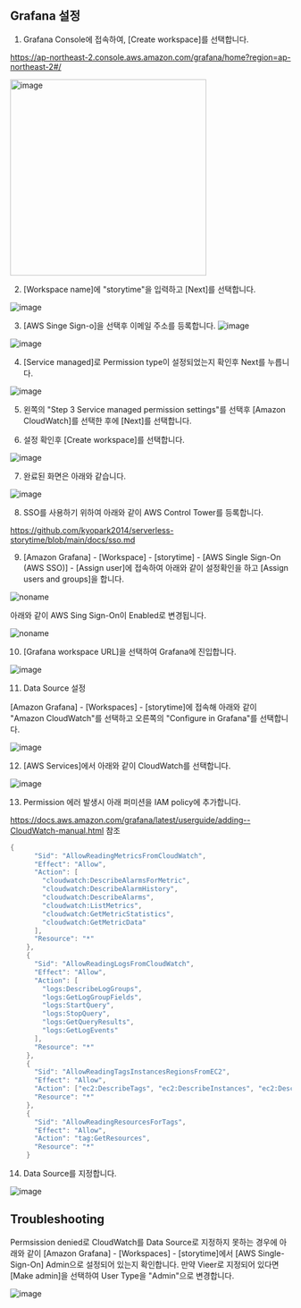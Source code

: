 ## Grafana 설정

1) Grafana Console에 접속하여, [Create workspace]를 선택합니다. 

https://ap-northeast-2.console.aws.amazon.com/grafana/home?region=ap-northeast-2#/

<img width="351" alt="image" src="https://user-images.githubusercontent.com/52392004/158274218-357fcbe4-5e05-4ac0-8e1e-90d7be0892db.png">

2) [Workspace name]에 "storytime"을 입력하고 [Next]를 선택합니다. 

![image](https://user-images.githubusercontent.com/52392004/158274423-ba56d7b9-7042-4f47-b1cf-b19e40cd9ed3.png)

3) [AWS Singe Sign-o]을 선택후 이메일 주소를 등록합니다. 
![image](https://user-images.githubusercontent.com/52392004/158274490-d7900722-e2e8-4d12-930e-e49dde347408.png)

![image](https://user-images.githubusercontent.com/52392004/158274868-364b1ff0-b7b2-4d33-b847-02ca56c6fcaa.png)

4) [Service managed]로 Permission type이 설정되었는지 확인후 Next를 누릅니다. 

![image](https://user-images.githubusercontent.com/52392004/158274798-903a5bb3-e8bc-4c43-a375-c42cf8b30fac.png)


5) 왼쪽의 "Step 3 Service managed permission settings"를 선택후 [Amazon CloudWatch]를 선택한 후에 [Next]를 선택합니다. 


6) 설정 확인후 [Create workspace]를 선택합니다. 

![image](https://user-images.githubusercontent.com/52392004/158275320-8cad380f-c07c-4831-8e0f-8e3382875b3d.png)

7) 완료된 화면은 아래와 같습니다. 

![image](https://user-images.githubusercontent.com/52392004/158275516-4067c020-9a4d-4083-b6cc-ef3801eb10ec.png)


8) SSO를 사용하기 위하여 아래와 같이 AWS Control Tower를 등록합니다. 

https://github.com/kyopark2014/serverless-storytime/blob/main/docs/sso.md

9) [Amazon Grafana] - [Workspace] - [storytime] - [AWS Single Sign-On (AWS SSO)] - [Assign user]에 접속하여 아래와 같이 설정확인을 하고 [Assign users and groups]을 합니다. 


![noname](https://user-images.githubusercontent.com/52392004/158282733-77db9353-156a-42a3-9cf2-a2fcbe2ebcdc.png)

아래와 같이 AWS Sing Sign-On이 Enabled로 변경됩니다.

![noname](https://user-images.githubusercontent.com/52392004/158282882-c3a4e621-1603-4a4d-97fa-8ec1b0dd55dd.png)

10) [Grafana workspace URL]을 선택하여 Grafana에 진입합니다. 

![image](https://user-images.githubusercontent.com/52392004/158276132-b7e33b04-945b-45d8-aeab-f461cae6b6ba.png)


11) Data Source 설정

[Amazon Grafana] - [Workspaces] - [storytime]에 접속해 아래와 같이 "Amazon CloudWatch"를 선택하고 오른쪽의 "Configure in Grafana"를 선택합니다. 

![image](https://user-images.githubusercontent.com/52392004/158291869-97dcc59b-9435-4b03-b3c1-71705adbdba5.png)

12) [AWS Services]에서 아래와 같이 CloudWatch를 선택합니다. 

![image](https://user-images.githubusercontent.com/52392004/158292340-a8f547ae-6f30-45d4-864d-c9c7ce67d107.png)

13) Permission 에러 발생시 아래 퍼미션을 IAM policy에 추가합니다. 

https://docs.aws.amazon.com/grafana/latest/userguide/adding--CloudWatch-manual.html 참조
```java
{
      "Sid": "AllowReadingMetricsFromCloudWatch",
      "Effect": "Allow",
      "Action": [
        "cloudwatch:DescribeAlarmsForMetric",
        "cloudwatch:DescribeAlarmHistory",
        "cloudwatch:DescribeAlarms",
        "cloudwatch:ListMetrics",
        "cloudwatch:GetMetricStatistics",
        "cloudwatch:GetMetricData"
      ],
      "Resource": "*"
    },
    {
      "Sid": "AllowReadingLogsFromCloudWatch",
      "Effect": "Allow",
      "Action": [
        "logs:DescribeLogGroups",
        "logs:GetLogGroupFields",
        "logs:StartQuery",
        "logs:StopQuery",
        "logs:GetQueryResults",
        "logs:GetLogEvents"
      ],
      "Resource": "*"
    },
    {
      "Sid": "AllowReadingTagsInstancesRegionsFromEC2",
      "Effect": "Allow",
      "Action": ["ec2:DescribeTags", "ec2:DescribeInstances", "ec2:DescribeRegions"],
      "Resource": "*"
    },
    {
      "Sid": "AllowReadingResourcesForTags",
      "Effect": "Allow",
      "Action": "tag:GetResources",
      "Resource": "*"
    }
```

14) Data Source를 지정합니다. 

![image](https://user-images.githubusercontent.com/52392004/158297252-d797d6ac-46bc-4f43-a72b-750d3bbb8a5c.png)


## Troubleshooting

Permsission denied로 CloudWatch를 Data Source로 지정하지 못하는 경우에 아래와 같이 [Amazon Grafana] - [Workspaces] - [storytime]에서 [AWS Single-Sign-On] Admin으로 설정되어 있는지 확인합니다. 만약 Vieer로 지정되어 있다면 [Make admin]을 선택하여 User Type을 "Admin"으로 변경합니다.  

![image](https://user-images.githubusercontent.com/52392004/158296988-c5176279-d5a5-46a0-acab-5e26192e72de.png)

